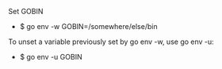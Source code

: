Set GOBIN
- $ go env -w GOBIN=/somewhere/else/bin

 To unset a variable previously set by go env -w, use go env -u: 
- $ go env -u GOBIN